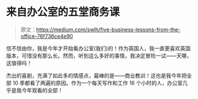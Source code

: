 # 来自办公室的五堂商务课

> 原文：<https://medium.com/swlh/five-business-lessons-from-the-office-76f736ce4e90>

信不信由你，我是今年才开始看办公室(我们)的！作为英国人，我一直更喜欢英国版本，可惜没有那么长。然而，听到这么多好的事情，我决定冒险一试——天哪，这值得吗！

杰出的喜剧，充满了如此多的情感点，最棒的是——商业教训！这也是我今年把全部 10 季都看了两遍的原因。作为一个每天写作和工作 16 个小时的人，办公室几乎是我今年观看的全部！